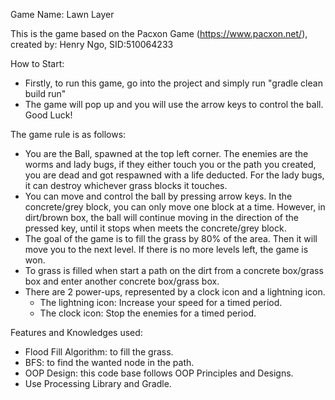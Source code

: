 Game Name: Lawn Layer

This is the game based on the Pacxon Game (https://www.pacxon.net/), created by: Henry Ngo, SID:510064233

How to Start:
  + Firstly, to run this game, go into the project and simply run "gradle clean build run"
  + The game will pop up and you will use the arrow keys to control the ball. Good Luck!

The game rule is as follows:
  + You are the Ball, spawned at the top left corner. The enemies are the worms and lady bugs, if they either touch you or the path you created, you are dead and got respawned with a 
    life deducted. For the lady bugs, it can destroy whichever grass blocks it touches.
  + You can move and control the ball by pressing arrow keys. In the concrete/grey block, you can only move one block at a time. However, in dirt/brown box, the ball will continue
    moving in the direction of the pressed key, until it stops when meets the concrete/grey block.
  + The goal of the game is to fill the grass by 80% of the area. Then it will move you to the next level. If there is no more levels left, the game is won.
  + To grass is filled when start a path on the dirt from a concrete box/grass box and enter another concrete box/grass box.
  + There are 2 power-ups, represented by a clock icon and a lightning icon.
    - The lightning icon: Increase your speed for a timed period.
    - The clock icon: Stop the enemies for a timed period.

Features and Knowledges used: 
  + Flood Fill Algorithm: to fill the grass.
  + BFS: to find the wanted node in the path.
  + OOP Design: this code base follows OOP Principles and Designs.
  + Use Processing Library and Gradle.